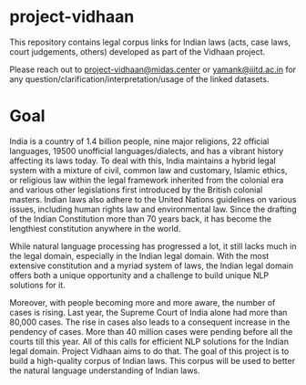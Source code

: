 # project-vidhaan

This repository contains legal corpus links for Indian laws (acts, case laws, court judgements, others) developed as part of the Vidhaan project.

Please reach out to project-vidhaan@midas.center or yamank@iiitd.ac.in for any question/clarification/interpretation/usage of the linked datasets.


# Goal
India is a country of 1.4 billion people, nine major religions, 22 official languages, 19500 unofficial languages/dialects, and has a vibrant history affecting its laws today. To deal with this, India maintains a hybrid legal system with a mixture of civil, common law and customary, Islamic ethics, or religious law within the legal framework inherited from the colonial era and various other legislations first introduced by the British colonial masters. Indian laws also adhere to the United Nations guidelines on various issues, including human rights law and environmental law. Since the drafting of the Indian Constitution more than 70 years back, it has become the lengthiest constitution anywhere in the world.

While natural language processing has progressed a lot, it still lacks much in the legal domain, especially in the Indian legal domain. With the most extensive constitution and a myriad system of laws, the Indian legal domain offers both a unique opportunity and a challenge to build unique NLP solutions for it.

Moreover, with people becoming more and more aware, the number of cases is rising. Last year, the Supreme Court of India alone had more than 80,000 cases. The rise in cases also leads to a consequent increase in the pendency of cases.  More than 40 million cases were pending before all the courts till this year. All of this calls for efficient NLP solutions for the Indian legal domain. Project Vidhaan aims to do that. The goal of this project is to build a high-quality corpus of Indian laws. This corpus will be used to better the natural language understanding of Indian laws. 
